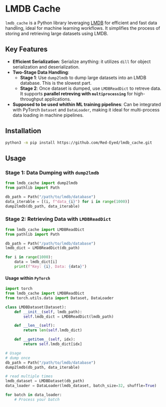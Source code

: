# LMDB Cache

`lmdb_cache` is a Python library leveraging [LMDB](https://en.wikipedia.org/wiki/Lightning_Memory-Mapped_Database) for efficient and fast data handling, ideal for machine learning workflows. It simplifies the process of storing and retrieving large datasets using LMDB.

## Key Features

- **Efficient Serialization**: Serialize anything: it utilizes `dill` for object serialization and deserialization.
- **Two-Stage Data Handling**:
  - **Stage 1**: Use `dump2lmdb` to dump large datasets into an LMDB database. This is the slowest part.
  - **Stage 2**: Once dataset is dumped, use `LMDBReadDict` to retreve data. It supports **parallel retreving with `multiprocessing`** for high-throughput applications.
- **Supposed to be used whithin ML training pipelines**: Can be integrated with PyTorch `Dataset` and `DataLoader`, making it ideal for multi-process data loading in machine pipelines.

## Installation

```bash
python3 -m pip install https://github.com/Red-Eyed/lmdb_cache.git
```

## Usage

### Stage 1: Data Dumping with `dump2lmdb`

```python
from lmdb_cache import dump2lmdb
from pathlib import Path

db_path = Path("/path/to/lmdb/database")
data_iterable = [(i, f"data_{i}") for i in range(1000)]
dump2lmdb(db_path, data_iterable)
```

### Stage 2: Retrieving Data with `LMDBReadDict`

```python
from lmdb_cache import LMDBReadDict
from pathlib import Path

db_path = Path("/path/to/lmdb/database")
lmdb_dict = LMDBReadDict(db_path)

for i in range(1000):
    data = lmdb_dict[i]
    print(f"Key: {i}, Data: {data}")
```

#### Usage within `PyTorch`
```python
import torch
from lmdb_cache import LMDBReadDict
from torch.utils.data import Dataset, DataLoader

class LMDBDataset(Dataset):
    def __init__(self, lmdb_path):
        self.lmdb_dict = LMDBReadDict(lmdb_path)

    def __len__(self):
        return len(self.lmdb_dict)

    def __getitem__(self, idx):
        return self.lmdb_dict[idx]

# Usage
# dump once
db_path = Path("/path/to/lmdb/database")
dump2lmdb(db_path, data_iterable)

# read multiple times
lmdb_dataset = LMDBDataset(db_path)
data_loader = DataLoader(lmdb_dataset, batch_size=32, shuffle=True)

for batch in data_loader:
    # Process your batch
```
